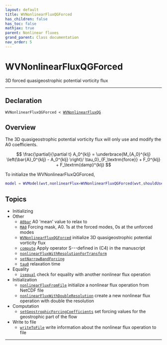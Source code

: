 ```yaml
---
layout: default
title: WVNonlinearFluxQGForced
has_children: false
has_toc: false
mathjax: true
parent: Nonlinear fluxes
grand_parent: Class documentation
nav_order: 5
---
```


#  WVNonlinearFluxQGForced

3D forced quasigeostrophic potential vorticity flux


---

## Declaration

<div class="language-matlab highlighter-rouge"><div class="highlight"><pre class="highlight"><code>WVNonlinearFluxQGForced < <a href="/classes/wvnonlinearfluxqg/" title="WVNonlinearFluxQG">WVNonlinearFluxQG</a></code></pre></div></div>

## Overview
 
  The 3D quasigeostrophic potential vorticity flux will only use and
  modify the A0 coefficients.
 
  $$
  \frac{\partial}{\partial t} A_0^{klj} = \underbrace{M_{A_0}^{klj} \left(\bar{A}_0^{klj}  - A_0^{klj} \right)/ \tau_0}_{F_\textrm{force}} + F_0^{klj} + F_\textrm{damp}^{klj}
  $$
 
  To initialize the WVNonlinearFluxQGForced,
 
  ```matlab
  model = WVModel(wvt,nonlinearFlux=WVNonlinearFluxQGForced(wvt,shouldUseBeta=1,uv_damp=wvt.uMax));
  ```
 
    


## Topics
+ Initializing
+ Other
  + [`A0bar`](/classes/nonlinear-fluxes/wvnonlinearfluxqgforced/a0bar.html) A0 'mean' value to relax to
  + [`MA0`](/classes/nonlinear-fluxes/wvnonlinearfluxqgforced/ma0.html) Forcing mask, A0. 1s at the forced modes, 0s at the unforced modes
  + [`WVNonlinearFluxQGForced`](/classes/nonlinear-fluxes/wvnonlinearfluxqgforced/wvnonlinearfluxqgforced.html) initialize 3D quasigeostrophic potential vorticity flux
  + [`compute`](/classes/nonlinear-fluxes/wvnonlinearfluxqgforced/compute.html) Apply operator S---defined in (C4) in the manuscript
  + [`nonlinearFluxWithResolutionForTransform`](/classes/nonlinear-fluxes/wvnonlinearfluxqgforced/nonlinearfluxwithresolutionfortransform.html) 
  + [`setNarrowBandForcing`](/classes/nonlinear-fluxes/wvnonlinearfluxqgforced/setnarrowbandforcing.html) 
  + [`tau0`](/classes/nonlinear-fluxes/wvnonlinearfluxqgforced/tau0.html) relaxation time
+ Equality
  + [`isequal`](/classes/nonlinear-fluxes/wvnonlinearfluxqgforced/isequal.html) check for equality with another nonlinear flux operation
+ Initialization
  + [`nonlinearFluxFromFile`](/classes/nonlinear-fluxes/wvnonlinearfluxqgforced/nonlinearfluxfromfile.html) initialize a nonlinear flux operation from NetCDF file
  + [`nonlinearFluxWithDoubleResolution`](/classes/nonlinear-fluxes/wvnonlinearfluxqgforced/nonlinearfluxwithdoubleresolution.html) create a new nonlinear flux operation with double the resolution
+ Computation
  + [`setGeostrophicForcingCoefficients`](/classes/nonlinear-fluxes/wvnonlinearfluxqgforced/setgeostrophicforcingcoefficients.html) set forcing values for the geostrophic part of the flow
+ Write to file
  + [`writeToFile`](/classes/nonlinear-fluxes/wvnonlinearfluxqgforced/writetofile.html) write information about the nonlinear flux operation to file


---